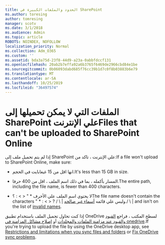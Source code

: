 ```yaml
---
title: الحدود والملفات الكبيرة في SharePoint
ms.author: toresing
author: tomresing
manager: scotv
ms.date: 3/1/2018
ms.audience: Admin
ms.topic: article
ROBOTS: NOINDEX, NOFOLLOW
localization_priority: Normal
ms.collection: Adm_O365
ms.custom: ''
ms.assetid: bda3a75d-23f8-44d9-a23a-0abbfdccf131
ms.openlocfilehash: 20ab2b7effa92a6b3765f6469de2966cbd84e1be
ms.sourcegitcommit: 0b06093dabd685f76cc39b1d7c0f8b03883b6e79
ms.translationtype: MT
ms.contentlocale: ar-SA
ms.lasthandoff: 10/25/2019
ms.locfileid: "36497574"
---
```

# <a name="files-that-cant-be-uploaded-to-sharepoint-online"></a><span data-ttu-id="8b06f-102">الملفات التي لا يمكن تحميلها إلى SharePoint علي الإنترنت</span><span class="sxs-lookup"><span data-stu-id="8b06f-102">Files that can't be uploaded to SharePoint Online</span></span>

<span data-ttu-id="8b06f-103">إذا لم يتم تحميل ملف إلى SharePoint علي الإنترنت ، تاكد من:</span><span class="sxs-lookup"><span data-stu-id="8b06f-103">If a file won't upload to SharePoint Online, make sure:</span></span>
  
- <span data-ttu-id="8b06f-104">انها اقل من 15 غيغابايت في الحجم.</span><span class="sxs-lookup"><span data-stu-id="8b06f-104">It's less than 15 GB in size.</span></span>
    
- <span data-ttu-id="8b06f-105">المسار بأكمله ، بما في ذلك اسم الملف ، اقل من 400 حرفا.</span><span class="sxs-lookup"><span data-stu-id="8b06f-105">The entire path, including the file name, is fewer than 400 characters.</span></span>
    
- <span data-ttu-id="8b06f-106">لا يحتوي اسم الملف علي الأحرف \* " \< \> : ؟</span><span class="sxs-lookup"><span data-stu-id="8b06f-106">The file name doesn't contain the characters " \* : \< \> ?</span></span> <span data-ttu-id="8b06f-107">/ \ | وليس علي قائمه [أسماء غير صالحه](https://go.microsoft.com/fwlink/?linkid=866430).</span><span class="sxs-lookup"><span data-stu-id="8b06f-107">/ \ | and isn't on the list of [invalid names](https://go.microsoft.com/fwlink/?linkid=866430).</span></span>
    
<span data-ttu-id="8b06f-108">إذا كنت تحاول تحميل الملف باستخدام تطبيق OneDrive لسطح المكتب ، فراجع [القيود والقيود عند مزامنة الملفات والمجلدات](http://go.microsoft.com/fwlink/p/?LinkID=717734) أو [إصلاح مشاكل المزامنة في onedrive](https://go.microsoft.com/fwlink/?linkid=866431).</span><span class="sxs-lookup"><span data-stu-id="8b06f-108">If you're trying to upload the file by using the OneDrive desktop app, see [Restrictions and limitations when you sync files and folders](http://go.microsoft.com/fwlink/p/?LinkID=717734) or [Fix OneDrive sync problems](https://go.microsoft.com/fwlink/?linkid=866431).</span></span>
  

